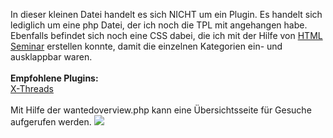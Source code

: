 In dieser kleinen Datei handelt es sich NICHT um ein Plugin. Es handelt sich lediglich um eine php Datei, der ich noch die TPL mit angehangen habe. <br>
Ebenfalls befindet sich noch eine CSS dabei, die ich mit der Hilfe von <a href="https://www.html-seminar.de/html-befehle-details-summary.htm">HTML Seminar</a> erstellen konnte, damit die einzelnen Kategorien ein- und ausklappbar waren.
<br><br>
<b>Empfohlene Plugins:</b><br>
<a href="http://mybbhacks.zingaburga.com/showthread.php?tid=288">X-Threads</a>
<br><br>
Mit Hilfe der wantedoverview.php kann eine Übersichtsseite für Gesuche aufgerufen werden. 
<img src="https://media.discordapp.net/attachments/785460095235391528/889514865117524039/unknown.png">
